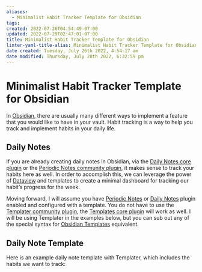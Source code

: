 ```yaml
---
aliases:
  - Minimalist Habit Tracker Template for Obsidian
tags: 
created: 2022-07-26T04:54:49-07:00
updated: 2022-07-29T02:47:01-07:00
title: Minimalist Habit Tracker Template for Obsidian
linter-yaml-title-alias: Minimalist Habit Tracker Template for Obsidian
date created: Tuesday, July 26th 2022, 4:54:17 am
date modified: Thursday, July 28th 2022, 6:32:59 pm
---
```


# Minimalist Habit Tracker Template for Obsidian

In [Obsidian](https://obsidian.md), there are usually many different ways to implement a feature that you would like to have in your vault. Habit tracking is a way to help you track and implement habits in your daily life.

Daily Notes
-----------

If you are already creating daily notes in Obsidian, via the [Daily Notes core plugin](https://help.obsidian.md/Plugins/Daily+notes) or the [Periodic Notes community plugin](https://github.com/liamcain/obsidian-periodic-notes), it makes sense to track your habits here as well. In order to accomplish this, we can leverage the power of [Dataview](https://github.com/blacksmithgu/obsidian-dataview) and templates to create a minimal dashboard for tracking our habit’s progress for the week.

Moving forward, I will assume you have [Periodic Notes](https://github.com/liamcain/obsidian-periodic-notes) or [Daily Notes](https://help.obsidian.md/Plugins/Daily+notes) plugin enabled and configured with a template. You do not have to use the [Templater community plugin](https://github.com/SilentVoid13/Templater), the [Templates core plugin](https://help.obsidian.md/Plugins/Templates) will work as well. I will be using Templater in the examples below, but you can sub out any of the special syntax for [Obsidian Templates](https://help.obsidian.md/Plugins/Templates) equivalent.

Daily Note Template
-------------------

Here is an example daily note template with Templater, which includes the habits we want to track:

	
